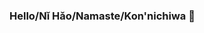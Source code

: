 ### Hello/Nǐ Hǎo/Namaste/Kon'nichiwa 👋

<!--
**qjmdeleon/qjmdeleon** is a ✨ _special_ ✨ repository because its `README.md` (this file) appears on your GitHub profile.

For starters, this is all about the current me: 

- 🔭 I’m currently working on: Immerse.io Suite with React and React Native
- 🌱 I’m currently learning: MongoDB, Express, Node
- 👯 I’m looking to collaborate on: React
- 🤔 I’m looking for help with: NoSQL, AWS, Video Hosting
- 💬 Ask me about: Current work status 😅
- 📫 How to reach me: Philippines ( +63-9173731706 / +63-9288616673 )
- 🌍 Websites: https://www.jmwdesigns.ml or https://www.quitethedev.ml
- 😄 Languages I know: English, Filipino, Spanish
- 💻 Programming Languages I know: PHP, HTML5, CSS, JavaScript
- ⌨ Frameworks I know: React, React Native, Laravel, SaaS
- ⚡ Fun fact: I'm currently flying in the wilderness in search of a client/work for my web dev services.
-->
